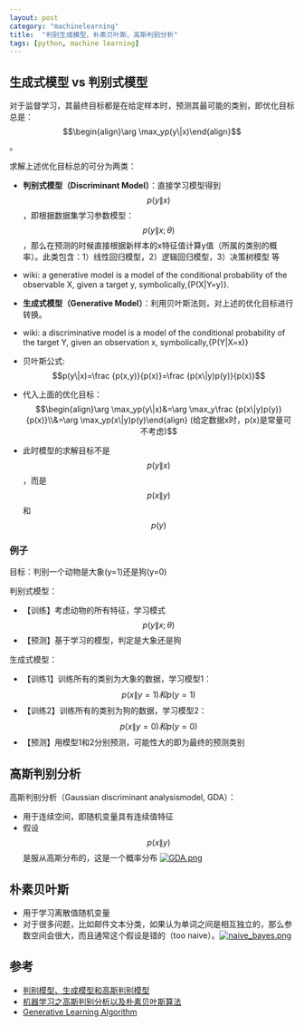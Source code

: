```yaml
---
layout: post
category: "machinelearning"
title:  "判别生成模型、朴素贝叶斯、高斯判别分析"
tags: [python, machine learning]
---
```


<script type="text/javascript" async
  src="https://cdn.mathjax.org/mathjax/latest/MathJax.js?config=TeX-MML-AM_CHTML">
</script>

## 生成式模型 vs 判别式模型

对于监督学习，其最终目标都是在给定样本时，预测其最可能的类别，即优化目标总是：$$\begin{align}\arg \max_yp(y\|x)\end{align}$$。

求解上述优化目标总的可分为两类：
   
   - **判别式模型（Discriminant Model）**：直接学习模型得到$$p(y\|x)$$，即根据数据集学习参数模型：$$p(y\|x; \theta)$$，那么在预测的时候直接根据新样本的x特征值计算y值（所属的类别的概率）。此类包含：1）线性回归模型，2）逻辑回归模型，3）决策树模型 等
   - wiki: a generative model is a model of the conditional probability of the observable X, given a target y, symbolically,{P(X\|Y=y)}.
   
   - **生成式模型（Generative Model）**：利用贝叶斯法则，对上述的优化目标进行转换。
   - wiki: a discriminative model is a model of the conditional probability of the target Y, given an observation x, symbolically,{P(Y\|X=x)}
   - 贝叶斯公式: $$p(y\|x)=\frac {p(x,y)}{p(x)}=\frac {p(x\|y)p(y)}{p(x)}$$ 
   - 代入上面的优化目标：$$\begin{align}\arg \max_yp(y\|x)&=\arg \max_y\frac {p(x\|y)p(y)}{p(x)}\\&=\arg  \max_yp(x\|y)p(y)\end{align} (给定数据x时，p(x)是常量可不考虑)$$
   - 此时模型的求解目标不是$$p(y\|x)$$，而是$$p(x\|y)$$和$$p(y)$$

### 例子

目标：判别一个动物是大象(y=1)还是狗(y=0)

判别式模型：
   - 【训练】考虑动物的所有特征，学习模式$$p(y\|x; \theta)$$
   - 【预测】基于学习的模型，判定是大象还是狗
   
生成式模型：
   - 【训练1】训练所有的类别为大象的数据，学习模型1：$$p(x\|y=1)和p(y=1)$$
   - 【训练2】训练所有的类别为狗的数据，学习模型2：$$p(x\|y=0)和p(y=0)$$
   - 【预测】用模型1和2分别预测，可能性大的即为最终的预测类别

## 高斯判别分析

高斯判别分析（Gaussian discriminant analysismodel, GDA）：

- 用于连续空间，即随机变量具有连续值特征
- 假设$$p(x\|y)$$是服从高斯分布的，这是一个概率分布 [![GDA.png](https://i.loli.net/2019/06/10/5cfe55a616ea810591.png)](https://i.loli.net/2019/06/10/5cfe55a616ea810591.png)


## 朴素贝叶斯

- 用于学习离散值随机变量
- 对于很多问题，比如邮件文本分类，如果认为单词之间是相互独立的，那么参数空间会很大，而且通常这个假设是错的（too naive）。[![naive_bayes.png](https://i.loli.net/2019/06/10/5cfe5e2d14bf588121.png)](https://i.loli.net/2019/06/10/5cfe5e2d14bf588121.png)


## 参考

* [判别模型、生成模型和高斯判别模型](http://zhouyichu.com/machine-learning/Discriminative-Generative-GDA/)
* [机器学习之高斯判别分析以及朴素贝叶斯算法](https://zhuanlan.zhihu.com/p/39318156)
* [Generative Learning Algorithm](https://air-yan.github.io/machine%20learning/Generative-Learning-Algorithm/)






